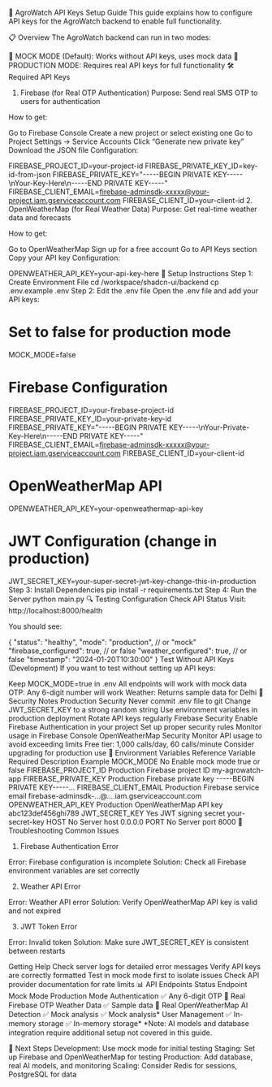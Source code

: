 🔑 AgroWatch API Keys Setup Guide
This guide explains how to configure API keys for the AgroWatch backend to enable full functionality.

📋 Overview
The AgroWatch backend can run in two modes:

🔧 MOCK MODE (Default): Works without API keys, uses mock data
🚀 PRODUCTION MODE: Requires real API keys for full functionality
🛠️ Required API Keys
1. Firebase (for Real OTP Authentication)
Purpose: Send real SMS OTP to users for authentication

How to get:

Go to Firebase Console
Create a new project or select existing one
Go to Project Settings → Service Accounts
Click “Generate new private key”
Download the JSON file
Configuration:

FIREBASE_PROJECT_ID=your-project-id
FIREBASE_PRIVATE_KEY_ID=key-id-from-json
FIREBASE_PRIVATE_KEY="-----BEGIN PRIVATE KEY-----\nYour-Key-Here\n-----END PRIVATE KEY-----"
FIREBASE_CLIENT_EMAIL=firebase-adminsdk-xxxxx@your-project.iam.gserviceaccount.com
FIREBASE_CLIENT_ID=your-client-id
2. OpenWeatherMap (for Real Weather Data)
Purpose: Get real-time weather data and forecasts

How to get:

Go to OpenWeatherMap
Sign up for a free account
Go to API Keys section
Copy your API key
Configuration:

OPENWEATHER_API_KEY=your-api-key-here
📁 Setup Instructions
Step 1: Create Environment File
cd /workspace/shadcn-ui/backend
cp .env.example .env
Step 2: Edit the .env file
Open the .env file and add your API keys:

# Set to false for production mode
MOCK_MODE=false

# Firebase Configuration
FIREBASE_PROJECT_ID=your-firebase-project-id
FIREBASE_PRIVATE_KEY_ID=your-private-key-id
FIREBASE_PRIVATE_KEY="-----BEGIN PRIVATE KEY-----\nYour-Private-Key-Here\n-----END PRIVATE KEY-----"
FIREBASE_CLIENT_EMAIL=firebase-adminsdk-xxxxx@your-project.iam.gserviceaccount.com
FIREBASE_CLIENT_ID=your-client-id

# OpenWeatherMap API
OPENWEATHER_API_KEY=your-openweathermap-api-key

# JWT Configuration (change in production)
JWT_SECRET_KEY=your-super-secret-jwt-key-change-this-in-production
Step 3: Install Dependencies
pip install -r requirements.txt
Step 4: Run the Server
python main.py
🔍 Testing Configuration
Check API Status
Visit: http://localhost:8000/health

You should see:

{
  "status": "healthy",
  "mode": "production",  // or "mock"
  "firebase_configured": true,  // or false
  "weather_configured": true,   // or false
  "timestamp": "2024-01-20T10:30:00"
}
Test Without API Keys (Development)
If you want to test without setting up API keys:

Keep MOCK_MODE=true in .env
All endpoints will work with mock data
OTP: Any 6-digit number will work
Weather: Returns sample data for Delhi
🚨 Security Notes
Production Security
Never commit .env file to git
Change JWT_SECRET_KEY to a strong random string
Use environment variables in production deployment
Rotate API keys regularly
Firebase Security
Enable Firebase Authentication in your project
Set up proper security rules
Monitor usage in Firebase Console
OpenWeatherMap Security
Monitor API usage to avoid exceeding limits
Free tier: 1,000 calls/day, 60 calls/minute
Consider upgrading for production use
🔧 Environment Variables Reference
Variable	Required	Description	Example
MOCK_MODE	No	Enable mock mode	true or false
FIREBASE_PROJECT_ID	Production	Firebase project ID	my-agrowatch-app
FIREBASE_PRIVATE_KEY	Production	Firebase private key	-----BEGIN PRIVATE KEY-----...
FIREBASE_CLIENT_EMAIL	Production	Firebase service email	firebase-adminsdk-...@....iam.gserviceaccount.com
OPENWEATHER_API_KEY	Production	OpenWeatherMap API key	abc123def456ghi789
JWT_SECRET_KEY	Yes	JWT signing secret	your-secret-key
HOST	No	Server host	0.0.0.0
PORT	No	Server port	8000
🐛 Troubleshooting
Common Issues
1. Firebase Authentication Error

Error: Firebase configuration is incomplete
Solution: Check all Firebase environment variables are set correctly

2. Weather API Error

Error: Weather API error
Solution: Verify OpenWeatherMap API key is valid and not expired

3. JWT Token Error

Error: Invalid token
Solution: Make sure JWT_SECRET_KEY is consistent between restarts

Getting Help
Check server logs for detailed error messages
Verify API keys are correctly formatted
Test in mock mode first to isolate issues
Check API provider documentation for rate limits
📊 API Endpoints Status
Endpoint	Mock Mode	Production Mode
Authentication	✅ Any 6-digit OTP	🔑 Real Firebase OTP
Weather Data	✅ Sample data	🔑 Real OpenWeatherMap
AI Detection	✅ Mock analysis	✅ Mock analysis*
User Management	✅ In-memory storage	✅ In-memory storage*
*Note: AI models and database integration require additional setup not covered in this guide.

🎯 Next Steps
Development: Use mock mode for initial testing
Staging: Set up Firebase and OpenWeatherMap for testing
Production: Add database, real AI models, and monitoring
Scaling: Consider Redis for sessions, PostgreSQL for data
